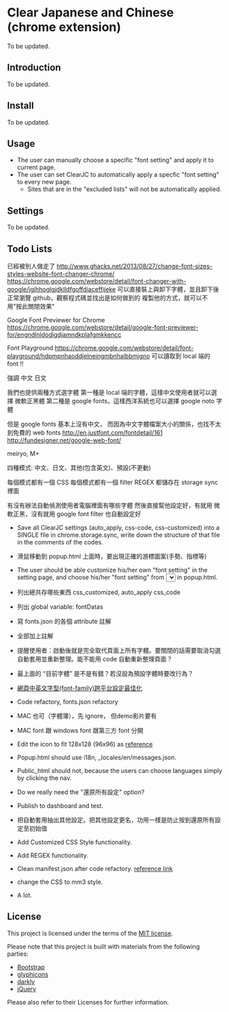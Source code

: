 # Clear Japanese and Chinese (chrome extension)

To be updated.


## Introduction

To be updated.


## Install

To be updated.


## Usage

- The user can manually choose a specific "font setting" and apply it to current page.
- The user can set ClearJC to automatically apply a specfic "font setting" to every new page.
  - Sites that are in the "excluded lists" will not be automatically applied.


## Settings

To be updated.


## Todo Lists

已經被別人做走了
http://www.ghacks.net/2013/08/27/change-font-sizes-styles-website-font-changer-chrome/
https://chrome.google.com/webstore/detail/font-changer-with-google/jgjhhoglgjdklldfgoffdiaceffijeke
可以直接裝上與卸下字體，並且卸下後正常瀏覽 github，觀察程式碼並找出是如何做到的
複製他的方式，就可以不用"按此關閉效果"

Google Font Previewer for Chrome
https://chrome.google.com/webstore/detail/google-font-previewer-for/engndlnldodigdjamndkplafgmkkencc



Font Playground
https://chrome.google.com/webstore/detail/font-playground/hdpmpnhaoddjelneingmbnhaibbmjgno
可以讀取到 local 端的 font !!


強調 中文 日文

我們也提供兩種方式選字體
第一種是 local 端的字體，這樣中文使用者就可以選擇 微軟正黑體
第二種是 google fonts，這樣西洋系統也可以選擇 google noto 字體

但是 google fonts 基本上沒有中文，
而因為中文字體檔案大小的關係，也找不太到免費的 web fonts
http://en.justfont.com/fontdetail/161
http://fundesigner.net/google-web-font/

meiryo, M+


四種模式: 中文、日文、其他(包含英文)、預設(不更動)

每個模式都有一個 CSS
每個模式都有一個 filter REGEX
都儲存在 storage sync 裡面

有沒有辦法自動偵測使用者電腦裡面有哪些字體
然後直接幫他設定好，有就用 微軟正黑，沒有就用 google font
filter 也自動設定好



- Save all ClearJC settings (auto_apply, css-code, css-customized) into a SINGLE file in chrome.storage.sync, write down the structure of that file in the comments of the codes.
- 滑鼠移動到 popup.html 上面時，要出現正確的游標圖案(手勢、指標等)
- The user should be able customize his/her own "font setting" in the setting page, and choose his/her "font setting" from <select></select> in popup.html.
- 列出總共存哪些東西 css_customized,
auto_apply
css_code
- 列出 global variable: fontDatas
- 寫 fonts.json 的各個 attribute 註解
- 全部加上註解

- 提醒使用者：啟動後就是完全取代頁面上所有字體。要關閉的話需要取消勾選自動套用並重新整理。能不能用 code 自動重新整理頁面？
- 最上面的 “目前字體” 是不是有錯？若沒設為預設字體時要改行為？
- [網頁中英文字型(font-family)跨平台設定最佳化](http://www.wfublog.com/2014/02/font-family-chinese-cross-platform.html)
- Code refactory, fonts.json refactory
- MAC 也可（字體簿），先 ignore， 但demo影片要有
- MAC font 跟 windows font 跟第三方 font 分開
- Edit the icon to fit 128x128 (96x96) as [reference](https://developer.chrome.com/webstore/images?hl=zh-TW)
- Popup.html should use i18n, _locales/en/messages.json.
- Public_html should not, because the users can choose languages simply by clicking the nav.
- Do we really need the "還原所有設定" option?
- Publish to dashboard and test.
- 把自動套用抽出其他設定。把其他設定更名，功用一樣是防止按到還原所有設定至初始值
- Add Customized CSS Style functionality.
- Add REGEX functionality.
- Clean manifest.json after code refactory. [reference link](https://developer.chrome.com/extensions/manifest)
- change the CSS to mm3 style.
- A lot.


## License

This project is licensed under the terms of the [MIT license](http://opensource.org/licenses/MIT).

Please note that this project is built with materials from the following parties:

- [Bootstrap](http://getbootstrap.com/)
- [glyphicons](http://glyphicons.com/license/)
- [darkly](http://bootswatch.com/darkly/)
- [jQuery](https://jquery.com/)

Please also refer to their Licenses for further information.
